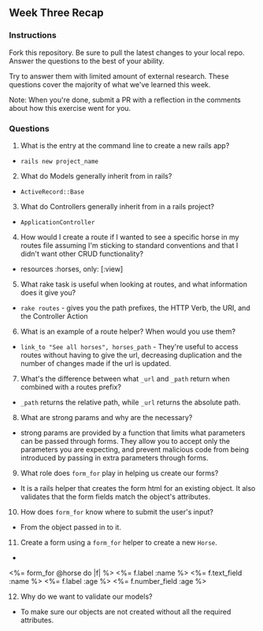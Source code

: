 ## Week Three Recap

### Instructions
Fork this repository. Be sure to pull the latest changes to your local repo. Answer the questions to the best of your ability.

Try to answer them with limited amount of external research. These questions cover the majority of what we've learned this week.

Note: When you're done, submit a PR with a reflection in the comments about how this exercise went for you.

### Questions

1. What is the entry at the command line to create a new rails app?
  * `rails new project_name`
2. What do Models generally inherit from in rails?
  * `ActiveRecord::Base`
3. What do Controllers generally inherit from in a rails project?
  * `ApplicationController`
4. How would I create a route if I wanted to see a specific horse in my routes file assuming I'm sticking to standard conventions and that I didn't want other CRUD functionality?
  * resources :horses, only: [:view]
5. What rake task is useful when looking at routes, and what information does it give you?
  * `rake routes` - gives you the path prefixes, the HTTP Verb, the URI, and the Controller Action
6. What is an example of a route helper? When would you use them?
  * `link_to "See all horses", horses_path`  - They're useful to access routes without having to give the url, decreasing duplication and the number of changes made if the url is updated. 
7. What's the difference between what `_url` and `_path` return when combined with a routes prefix?
  * `_path` returns the relative path, while `_url` returns the absolute path.
8. What are strong params and why are the necessary?
  * strong params are provided by a function that limits what parameters can be passed through forms. They allow you to accept only the parameters you are expecting, and prevent malicious code from being introduced by passing in extra parameters through forms.
9. What role does `form_for` play in helping us create our forms?
  * It is a rails helper that creates the form html for an existing object. It also validates that the form fields match the object's attributes.
10. How does `form_for` know where to submit the user's input?
  * From the object passed in to it.
11. Create a form using a `form_for` helper to create a new `Horse`.
  * ```
  <%= form_for @horse do |f| %>
  <%= f.label :name %>
  <%= f.text_field :name %>
  <%= f.label :age %>
  <%= f.number_field :age %>
  
12. Why do we want to validate our models?
  * To make sure our objects are not created without all the required attributes. 
